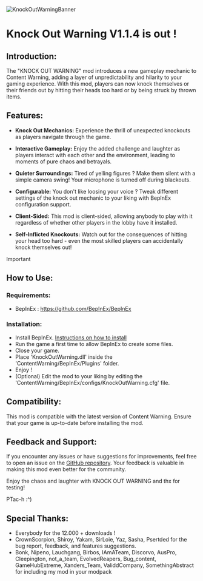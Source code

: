 ![KnockOutWarningBanner](https://github.com/PTac-h/KnockOutWarningMod/assets/152717609/15d616ce-230a-4c64-855d-c3b357678220)
# Knock Out Warning V1.1.4 is out ! 

## Introduction:

The "KNOCK OUT WARNING" mod introduces a new gameplay mechanic to Content Warning, adding a layer of unpredictability and hilarity to your gaming experience. With this mod, players can now knock themselves or their friends out by hitting their heads too hard or by being struck by thrown items.

## Features:

- **Knock Out Mechanics:** Experience the thrill of unexpected knockouts as players navigate through the game.
  
- **Interactive Gameplay:** Enjoy the added challenge and laughter as players interact with each other and the environment, leading to moments of pure chaos and betrayals.
  
- **Quieter Surroundings:** Tired of yelling figures ? Make them silent with a simple camera swing! Your microphone is turned off during blackouts.

- **Configurable:** You don't like loosing your voice ? Tweak different settings of the knock out mechanic to your liking with BepInEx configuration support.

- **Client-Sided:** This mod is client-sided, allowing anybody to play with it regardless of whether other players in the lobby have it installed.

- **Self-Inflicted Knockouts:** Watch out for the consequences of hitting your head too hard - even the most skilled players can accidentally knock themselves out!

> [!IMPORTANT] 
>## How to Use:
>### Requirements:
>- BepInEx : https://github.com/BepInEx/BepInEx
>### Installation:
>- Install BepInEx. [Instructions on how to install](https://docs.bepinex.dev/articles/user_guide/installation/index.html)
>- Run the game a first time to allow BepInEx to create some files.
>- Close your game.
>- Place 'KnockOutWarning.dll' inside the 'ContentWarning/BepInEx/Plugins' folder.
>- Enjoy !
>- (Optional) Edit the mod to your liking by editing the 'ContentWarning/BepInEx/configs/KnockOutWarning.cfg' file.

## Compatibility:

This mod is compatible with the latest version of Content Warning. Ensure that your game is up-to-date before installing the mod.

## Feedback and Support:

If you encounter any issues or have suggestions for improvements, feel free to open an issue on the [GitHub repository](https://github.com/PTac-h/KnockOutWarningMod). Your feedback is valuable in making this mod even better for the community.

Enjoy the chaos and laughter with KNOCK OUT WARNING and thx for testing!

PTac-h
 :^)

## Special Thanks:
- Everybody for the 12.000 + downloads !
- CrownScorpion, Shiroy, Yakam, SirLoie, Yaz, Sasha, Psertded for the bug report, feedback, and features suggestions.
- Bonk, Nipeno, Lauchgang, Birbos, IAmATeam, Discorvo, AusPro, Cleepington, not_a_team, EvolvedReapers, Bug_content, GameHubExtreme, Xanders_Team, ValiddCompany, SomethingAbstract for including my mod in your modpack 
